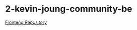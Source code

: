 # 2-kevin-joung-community-be

[Frontend Repository](https://github.com/100-hours-a-week/2-kevin-joung-community)
